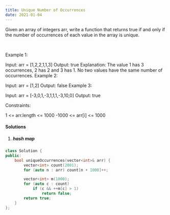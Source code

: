 ```yaml
---
title: Unique Number of Occurrences
date: 2021-01-04
---
```

Given an array of integers arr, write a function that returns true if and only if the number of occurrences of each value in the array is unique.

 

Example 1:

Input: arr = [1,2,2,1,1,3]
Output: true
Explanation: The value 1 has 3 occurrences, 2 has 2 and 3 has 1. No two values have the same number of occurrences.
Example 2:

Input: arr = [1,2]
Output: false
Example 3:

Input: arr = [-3,0,1,-3,1,1,1,-3,10,0]
Output: true
 

Constraints:

1 <= arr.length <= 1000
-1000 <= arr[i] <= 1000

#### Solutions

1. ##### hash map

```cpp
class Solution {
public:
    bool uniqueOccurrences(vector<int>& arr) {
        vector<int> count(2001);
        for (auto n : arr) count[n + 1000]++;

        vector<int> m(1000);
        for (auto c : count)
            if (c && ++m[c] > 1)
                return false;
        return true;
    }
};
```